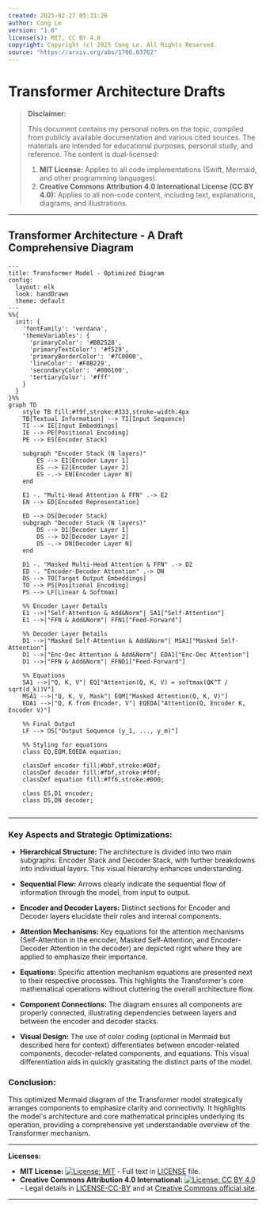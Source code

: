 ```yaml
---
created: 2025-02-27 05:31:26
author: Cong Le
version: "1.0"
license(s): MIT, CC BY 4.0
copyright: Copyright (c) 2025 Cong Le. All Rights Reserved.
source: "https://arxiv.org/abs/1706.03762"
---
```




# Transformer Architecture Drafts
> **Disclaimer:**
>
> This document contains my personal notes on the topic,
> compiled from publicly available documentation and various cited sources.
> The materials are intended for educational purposes, personal study, and reference.
> The content is dual-licensed:
> 1. **MIT License:** Applies to all code implementations (Swift, Mermaid, and other programming languages).
> 2. **Creative Commons Attribution 4.0 International License (CC BY 4.0):** Applies to all non-code content, including text, explanations, diagrams, and illustrations.
---


## Transformer Architecture - A Draft Comprehensive Diagram



```mermaid
---
title: Transformer Model - Optimized Diagram 
config:
  layout: elk
  look: handDrawn
  theme: default
---
%%{
  init: {
    'fontFamily': 'verdana',
    'themeVariables': {
      'primaryColor': '#BB2528',
      'primaryTextColor': '#f529',
      'primaryBorderColor': '#7C0000',
      'lineColor': '#F8B229',
      'secondaryColor': '#006100',
      'tertiaryColor': '#fff'
    }
  }
}%%
graph TD
    style TB fill:#f9f,stroke:#333,stroke-width:4px
    TB[Textual Information] --> TI[Input Sequence]
    TI --> IE[Input Embeddings]
    IE --> PE[Positional Encoding]
    PE --> ES[Encoder Stack]
    
    subgraph "Encoder Stack (N layers)"
        ES --> E1[Encoder Layer 1]
        ES --> E2[Encoder Layer 2]
        ES -.-> EN[Encoder Layer N]
    end
    
    E1 -. "Multi-Head Attention & FFN" .-> E2
    EN --> ED[Encoded Representation]
    
    ED --> DS[Decoder Stack]
    subgraph "Decoder Stack (N layers)"
        DS --> D1[Decoder Layer 1]
        DS --> D2[Decoder Layer 2]
        DS -.-> DN[Decoder Layer N]
    end

    D1 -. "Masked Multi-Head Attention & FFN" .-> D2
    ED -. "Encoder-Decoder Attention" .-> DN
    DS --> TO[Target Output Embeddings]
    TO --> PS[Positional Encoding]
    PS --> LF[Linear & Softmax]
    
    %% Encoder Layer Details
    E1 -->|"Self-Attention & Add&Norm"| SA1["Self-Attention"]
    E1 -->|"FFN & Add&Norm"| FFN1["Feed-Forward"]
    
    %% Decoder Layer Details
    D1 -->|"Masked Self-Attention & Add&Norm"| MSA1["Masked Self-Attention"]
    D1 -->|"Enc-Dec Attention & Add&Norm"| EDA1["Enc-Dec Attention"]
    D1 -->|"FFN & Add&Norm"| FFND1["Feed-Forward"]
    
    %% Equations
    SA1 -->|"Q, K, V"| EQ["Attention(Q, K, V) = softmax(QK^T / sqrt(d_k))V"]
    MSA1 -->|"Q, K, V, Mask"| EQM["Masked Attention(Q, K, V)"]
    EDA1 -->|"Q, K from Encoder, V"| EQEDA["Attention(Q, Encoder K, Encoder V)"]
    
    %% Final Output
    LF --> OS["Output Sequence (y_1, ..., y_m)"]
    
    %% Styling for equations
    class EQ,EQM,EQEDA equation;
    
    classDef encoder fill:#bbf,stroke:#00f;
    classDef decoder fill:#fbf,stroke:#f0f;
    classDef equation fill:#ff6,stroke:#000;
    
    class ES,D1 encoder;
    class DS,DN decoder;
    
```

---

### Key Aspects and Strategic Optimizations:

- **Hierarchical Structure:** The architecture is divided into two main subgraphs: Encoder Stack and Decoder Stack, with further breakdowns into individual layers. This visual hierarchy enhances understanding.
  
- **Sequential Flow:** Arrows clearly indicate the sequential flow of information through the model, from input to output.

- **Encoder and Decoder Layers:** Distinct sections for Encoder and Decoder layers elucidate their roles and internal components. 

- **Attention Mechanisms:** Key equations for the attention mechanisms (Self-Attention in the encoder, Masked Self-Attention, and Encoder-Decoder Attention in the decoder) are depicted right where they are applied to emphasize their importance.

- **Equations:** Specific attention mechanism equations are presented next to their respective processes. This highlights the Transformer's core mathematical operations without cluttering the overall architecture flow.

- **Component Connections:** The diagram ensures all components are properly connected, illustrating dependencies between layers and between the encoder and decoder stacks.

- **Visual Design:** The use of color coding (optional in Mermaid but described here for context) differentiates between encoder-related components, decoder-related components, and equations. This visual differentiation aids in quickly grasitating the distinct parts of the model.

### Conclusion:

This optimized Mermaid diagram of the Transformer model strategically arranges components to emphasize clarity and connectivity. It highlights the model's architecture and core mathematical principles underlying its operation, providing a comprehensive yet understandable overview of the Transformer mechanism.





---
**Licenses:**

- **MIT License:**  [![License: MIT](https://img.shields.io/badge/License-MIT-yellow.svg)](LICENSE) - Full text in [LICENSE](LICENSE) file.
- **Creative Commons Attribution 4.0 International:** [![License: CC BY 4.0](https://licensebuttons.net/l/by/4.0/88x31.png)](LICENSE-CC-BY) - Legal details in [LICENSE-CC-BY](LICENSE-CC-BY) and at [Creative Commons official site](http://creativecommons.org/licenses/by/4.0/).

---